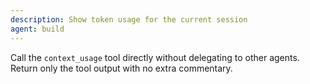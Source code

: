 ```yaml
---
description: Show token usage for the current session
agent: build
---
```


Call the `context_usage` tool directly without delegating to other agents.
Return only the tool output with no extra commentary.
